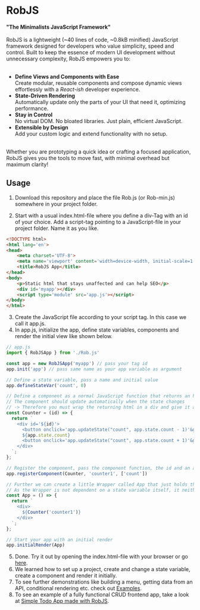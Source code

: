 # RobJS
**"The Minimalists JavaScript Framework"**<br /><br /> 
RobJS is a lightweight (~40 lines of code, ~0.8kB minified) JavaScript framework designed for developers who value simplicity, speed and control. Built to keep the essence of modern UI development without unnecessary complexity, RobJS empowers you to:<br /><br /> 

- **Define Views and Components with Ease** <br /> 
Create modular, reusable components and compose dynamic views effortlessly with a *React-ish* developer experience.
- **State-Driven Rendering** <br /> 
Automatically update only the parts of your UI that need it, optimizing performance.
- **Stay in Control** <br /> 
No virtual DOM. No bloated libraries. Just plain, efficient JavaScript.
- **Extensible by Design** <br /> 
Add your custom logic and extend functionality with no setup.<br /><br /> 

Whether you are prototyping a quick idea or crafting a focused application, RobJS gives you the tools to move fast, with minimal overhead but maximum clarity!

## Usage
1. Download this repository and place the file Rob.js (or Rob-min.js) somewhere in your project folder.

2. Start with a usual index.html-file where you define a div-Tag with an id of your choice.
Add a script-tag pointing to a JavaScript-file in your project folder. Name it as you like.

```html
<!DOCTYPE html>
<html lang='en'>
<head>
    <meta charset='UTF-8'>
    <meta name='viewport' content='width=device-width, initial-scale=1.0'>
    <title>RobJS App</title>
</head>
<body>
    <p>Static html that stays unaffected and can help SEO</p>
    <div id='myapp'></div>
    <script type='module' src='app.js'></script>
</body>
</html>
```

3. Create the JavaScript file according to your script tag. In this case we call it app.js.
4. In app.js, initialize the app, define state variables, components and render the initial view like shown below.
```js
// app.js
import { RobJSApp } from './Rob.js'

const app = new RobJSApp('myapp') // pass your tag id
app.init('app') // pass same name as your app variable as argument

// Define a state variable, pass a name and initial value
app.defineStateVar('count', 0)

// Define a component as a normal JavaScript function that returns an html string (recommend: do this in a separate file and import it)
// The component should update automatically when the state changes 
// -> Therefore you must wrap the returning html in a div and give it an id passed as an argument
const Counter = (id) => {
  return `
    <div id='${id}'> 
      <button onclick='app.updateState("count", app.state.count - 1)'&gt;-</button>
      ${app.state.count}
      <button onclick='app.updateState("count", app.state.count + 1)'&gt;+</button>
    </div>
  `;
};

// Register the component, pass the component function, the id and an array of state variables it listens to
app.registerComponent(Counter, 'counter1', ['count'])

// Further we can create a little Wrapper called App that just holds the Counter component and acts as an entry point of the app.
// As the Wrapper is not dependent on a state variable itself, it neither needs an id nor needs to be registered as a component.
const App = () => {
  return `
    <div> 
      ${Counter('counter1')}
    </div>
  `;
};

// Start your app with an initial render
app.initialRender(App) 
```

5. Done. Try it out by opening the index.html-file with your browser or go [here](https://robjs.org/getstarted.html).
6. We learned how to set up a project, create and change a state variable, create a component and render it initially.
7. To see further demonstrations like building a menu, getting data from an API, conditional rendering etc. check out [Examples](https://robjs.org).
8. To see an example of a fully functional CRUD frontend app, take a look at [Simple Todo App made with RobJS](https://github.com/robschmidtinfo/simple-todo-app-made-with-robjs).